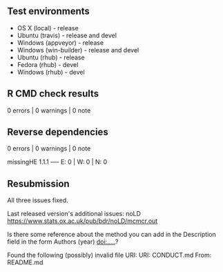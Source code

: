 ## Test environments

* OS X (local) - release
* Ubuntu (travis) - release and devel
* Windows (appveyor) - release
* Windows (win-builder) - release and devel
* Ubuntu (rhub) - release
* Fedora (rhub) - devel
* Windows (rhub) - devel 

## R CMD check results

0 errors | 0 warnings | 0 note

## Reverse dependencies

0 errors | 0 warnings | 0 note

missingHE 1.1.1                           ── E: 0     | W: 0     | N: 0  

## Resubmission

All three issues fixed.

Last released version's additional issues:
 noLD <https://www.stats.ox.ac.uk/pub/bdr/noLD/mcmcr.out>

Is there some reference about the method you can add in the Description field in the form Authors (year) <doi:.....>?

 Found the following (possibly) invalid file URI:
   URI: CONDUCT.md
     From: README.md
